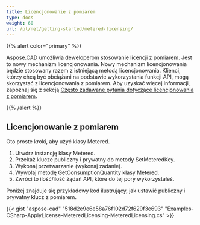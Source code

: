 ```yaml
---
title: Licencjonowanie z pomiarem
type: docs
weight: 60
url: /pl/net/getting-started/metered-licensing/
---
```


{{% alert color="primary" %}} 

Aspose.CAD umożliwia deweloperom stosowanie licencji z pomiarem. Jest to nowy mechanizm licencjonowania. Nowy mechanizm licencjonowania będzie stosowany razem z istniejącą metodą licencjonowania. Klienci, którzy chcą być obciążani na podstawie wykorzystania funkcji API, mogą skorzystać z licencjonowania z pomiarem. Aby uzyskać więcej informacji, zapoznaj się z sekcją [Często zadawane pytania dotyczące licencjonowania z pomiarem](https://purchase.aspose.com/faqs/licensing/metered).

{{% /alert %}} 
## **Licencjonowanie z pomiarem**
Oto proste kroki, aby użyć klasy Metered.

1. Utwórz instancję klasy Metered.
1. Przekaż klucze publiczny i prywatny do metody SetMeteredKey.
1. Wykonaj przetwarzanie (wykonaj zadanie).
1. Wywołaj metodę GetConsumptionQuantity klasy Metered.
1. Zwróci to ilość/ilość żądań API, które do tej pory wykorzystałeś.

Poniżej znajduje się przykładowy kod ilustrujący, jak ustawić publiczny i prywatny klucz z pomiarem.

{{< gist "aspose-cad" "518d2e9e6e58a76f102d72f629f3e693" "Examples-CSharp-ApplyLicense-MeteredLicensing-MeteredLicensing.cs" >}}
